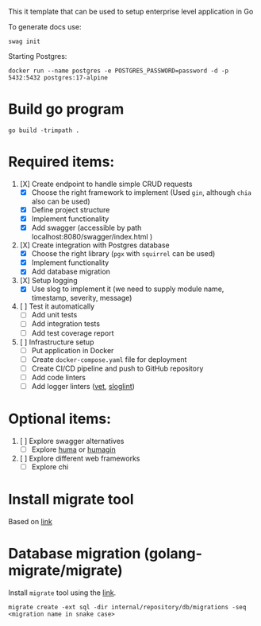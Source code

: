 This it template that can be used to setup enterprise level application in Go

To generate docs use:
```shell
swag init
```

Starting Postgres:
```shell
docker run --name postgres -e POSTGRES_PASSWORD=password -d -p 5432:5432 postgres:17-alpine
```

# Build go program

```shell
go build -trimpath .
```

# Required items:
1. [X] Create endpoint to handle simple CRUD requests
   - [X] Choose the right framework to implement (Used `gin`, although `chia` also can be used)
   - [X] Define project structure
   - [X] Implement functionality
   - [X] Add swagger (accessible by path localhost:8080/swagger/index.html )
2. [X] Create integration with Postgres database
   - [X] Choose the right library (`pgx` with `squirrel` can be used)
   - [X] Implement functionality
   - [X] Add database migration
3. [X] Setup logging
   - [X] Use slog to implement it (we need to supply module name, timestamp, severity, message)
4. [ ] Test it automatically
   - [ ] Add unit tests
   - [ ] Add integration tests
   - [ ] Add test coverage report
5. [ ] Infrastructure setup
   - [ ] Put application in Docker
   - [ ] Create `docker-compose.yaml` file for deployment
   - [ ] Create CI/CD pipeline and push to GitHub repository
   - [ ] Add code linters
   - [ ] Add logger linters ([vet](https://pkg.go.dev/cmd/vet), [sloglint](https://github.com/go-simpler/sloglint))

# Optional items:
1. [ ] Explore swagger alternatives
   - [ ] Explore [huma](https://github.com/danielgtaylor/huma) or [humagin](https://pkg.go.dev/github.com/danielgtaylor/huma/v2/adapters/humagin)
2. [ ] Explore different web frameworks
   - [ ] Explore chi

# Install migrate tool

Based on [link](https://github.com/golang-migrate/migrate/tree/master/cmd/migrate)

# Database migration (golang-migrate/migrate)

Install `migrate` tool using the [link](https://github.com/golang-migrate/migrate/tree/master/cmd/migrate).

```shell
migrate create -ext sql -dir internal/repository/db/migrations -seq <migration name in snake case>
```
